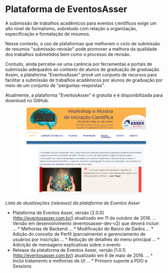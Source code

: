 # Plataforma de EventosAsser

A submissão de trabalhos acadêmicos para eventos científicos exige um alto nível de formalismo, sobretudo com relação a organização, especificação e formatação de resumos. 

Nesse contexto, o uso de plataformas que melhorem o ciclo de submissão de resumos "submissão-revisão" pode promover a melhora da qualidade dos trabalhos submetidos bem como o processo de revisão. 

Contudo, ainda percebe-se uma carência por ferramentas e portais de submissão adequados ao contexto de alunos de graduação de graduação. Assim, a plataforma "EventosAsser" provê um conjunto de recursos para facilitar a submissão de trabalhos acadêmicos por alunos de graduação por meio de um conjunto de "perguntas-respostas". 

Atualmente, a plataforma "EventosAsser" é gratuita e é disponibilizada para download no GitHub.

<p align="center">
  <img width="400" src="https://github.com/aceiro/eventosasser/blob/master/eventosasser.png" alt="Screenshot"/>
</p>

*Lista de atualizações (releases) da plataforma de Eventos Asser*
* Plataforma de Eventos Asser, versão [2.0.0] (http://eventosasser.com.br/) atualizado em 11 de outubro de 2016.
... Versão em desenvolvimento (eventosasser-dev-v2) que deverá incluir:
... * Melhorias de Backend
... * Modificação do Banco de Dados
... * Adição do conceito de Perfil (parcialmente) e gerenciamento de usuários por inscrição
... * Redução de detalhes do menu principal
... * Adicição de mensagens explicativas sobre o evento
* Release da plataforma de Eventos Asser, versão [1.0.1] (http://eventosasser.com.br/) atualizado em 6 de maio de 2016.
... * Inclui tratamento e melhorias de UI
... * Primeiro suporte a PDO e Sessions


